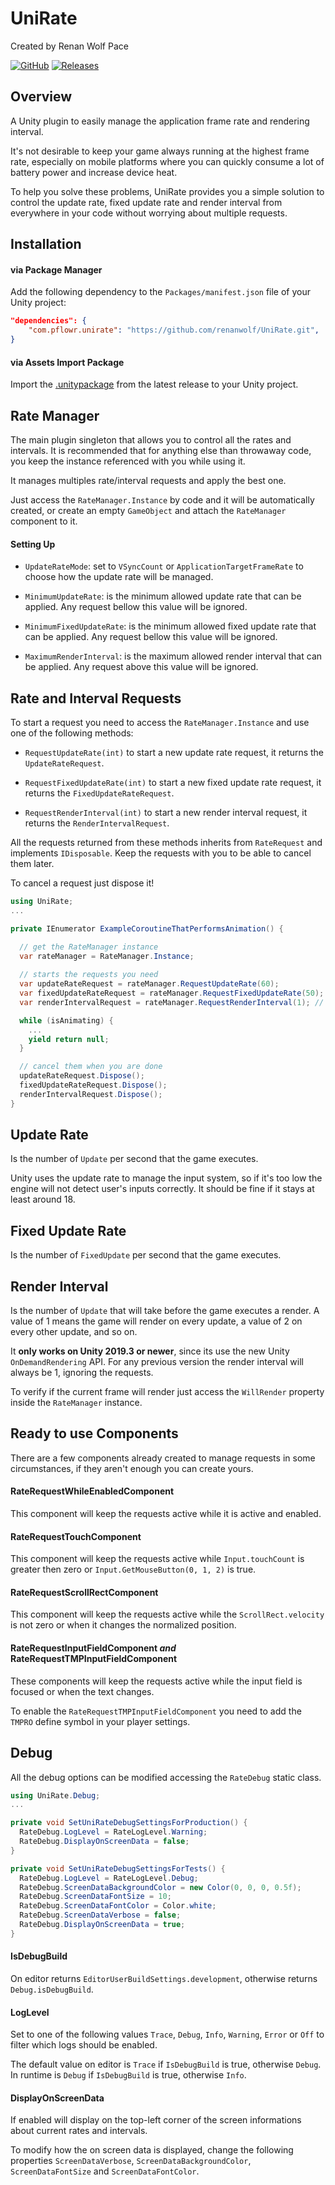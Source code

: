 # UniRate

Created by Renan Wolf Pace

[![GitHub](https://img.shields.io/github/license/renanwolf/UniRate)](LICENSE.md) [![Releases](https://img.shields.io/github/v/release/renanwolf/UniRate.svg)](https://github.com/renanwolf/UniRate/releases)

## Overview

A Unity plugin to easily manage the application frame rate and rendering interval.

It's not desirable to keep your game always running at the highest frame rate, especially on mobile platforms where you can quickly consume a lot of battery power and increase device heat.

To help you solve these problems, UniRate provides you a simple solution to control the update rate, fixed update rate and render interval from everywhere in your code without worrying about multiple requests.

## Installation

#### via Package Manager

Add the following dependency to the `Packages/manifest.json` file of your Unity project:
```json
"dependencies": {
    "com.pflowr.unirate": "https://github.com/renanwolf/UniRate.git",
}
```

#### via Assets Import Package

Import the [.unitypackage](https://github.com/renanwolf/UniRate/releases/latest) from the latest release to your Unity project.

## Rate Manager

The main plugin singleton that allows you to control all the rates and intervals. It is recommended that for anything else than throwaway code, you keep the instance referenced with you while using it.

It manages multiples rate/interval requests and apply the best one.

Just access the `RateManager.Instance` by code and it will be automatically created, or create an empty `GameObject` and attach the `RateManager` component to it.

#### Setting Up

- `UpdateRateMode`: set to `VSyncCount` or `ApplicationTargetFrameRate` to choose how the update rate will be managed.

- `MinimumUpdateRate`: is the minimum allowed update rate that can be applied. Any request bellow this value will be ignored.

- `MinimumFixedUpdateRate`: is the minimum allowed fixed update rate that can be applied. Any request bellow this value will be ignored.

- `MaximumRenderInterval`: is the maximum allowed render interval that can be applied. Any request above this value will be ignored.

## Rate and Interval Requests

To start a request you need to access the `RateManager.Instance` and use one of the following methods:

- `RequestUpdateRate(int)` to start a new update rate request, it returns the `UpdateRateRequest`.

- `RequestFixedUpdateRate(int)` to start a new fixed update rate request, it returns the `FixedUpdateRateRequest`.

- `RequestRenderInterval(int)` to start a new render interval request, it returns the `RenderIntervalRequest`.

All the requests returned from these methods inherits from `RateRequest` and implements `IDisposable`. Keep the requests with you to be able to cancel them later.

To cancel a request just dispose it!

```csharp
using UniRate;
...

private IEnumerator ExampleCoroutineThatPerformsAnimation() {

  // get the RateManager instance
  var rateManager = RateManager.Instance;
  
  // starts the requests you need
  var updateRateRequest = rateManager.RequestUpdateRate(60);
  var fixedUpdateRateRequest = rateManager.RequestFixedUpdateRate(50);
  var renderIntervalRequest = rateManager.RequestRenderInterval(1); // only works on Unity 2019.3 or newer

  while (isAnimating) {
    ...
    yield return null;
  }

  // cancel them when you are done
  updateRateRequest.Dispose();
  fixedUpdateRateRequest.Dispose();
  renderIntervalRequest.Dispose();
}
```

## Update Rate

Is the number of `Update` per second that the game executes.

Unity uses the update rate to manage the input system, so if it's too low the engine will not detect user's inputs correctly. It should be fine if it stays at least around 18.

## Fixed Update Rate

Is the number of `FixedUpdate` per second that the game executes.

## Render Interval

Is the number of `Update` that will take before the game executes a render. A value of 1 means the game will render on every update, a value of 2 on every other update, and so on.

It **only works on Unity 2019.3 or newer**, since its use the new Unity `OnDemandRendering` API. For any previous version the render interval will always be 1, ignoring the requests.

To verify if the current frame will render just access the `WillRender` property inside the `RateManager` instance.

## Ready to use Components

There are a few components already created to manage requests in some circumstances, if they aren't enough you can create yours.

#### RateRequestWhileEnabledComponent

This component will keep the requests active while it is active and enabled.

#### RateRequestTouchComponent

This component will keep the requests active while `Input.touchCount` is greater then zero or `Input.GetMouseButton(0, 1, 2)` is true.

#### RateRequestScrollRectComponent

This component will keep the requests active while the `ScrollRect.velocity` is not zero or when it changes the normalized position.

#### RateRequestInputFieldComponent _and_ RateRequestTMPInputFieldComponent

These components will keep the requests active while the input field is focused or when the text changes.

To enable the `RateRequestTMPInputFieldComponent` you need to add the `TMPRO` define symbol in your player settings.

## Debug

All the debug options can be modified accessing the `RateDebug` static class.

```csharp
using UniRate.Debug;
...

private void SetUniRateDebugSettingsForProduction() {
  RateDebug.LogLevel = RateLogLevel.Warning;
  RateDebug.DisplayOnScreenData = false;
}

private void SetUniRateDebugSettingsForTests() {
  RateDebug.LogLevel = RateLogLevel.Debug;
  RateDebug.ScreenDataBackgroundColor = new Color(0, 0, 0, 0.5f);
  RateDebug.ScreenDataFontSize = 10;
  RateDebug.ScreenDataFontColor = Color.white;
  RateDebug.ScreenDataVerbose = false;
  RateDebug.DisplayOnScreenData = true;
}
```

#### IsDebugBuild

On editor returns `EditorUserBuildSettings.development`, otherwise returns `Debug.isDebugBuild`.

#### LogLevel

Set to one of the following values `Trace`, `Debug`, `Info`, `Warning`, `Error` or `Off` to filter which logs should be enabled.

The default value on editor is `Trace` if `IsDebugBuild` is true, otherwise `Debug`. In runtime is `Debug` if `IsDebugBuild` is true, otherwise `Info`.

#### DisplayOnScreenData

If enabled will display on the top-left corner of the screen informations about current rates and intervals.

To modify how the on screen data is displayed, change the following properties `ScreenDataVerbose`, `ScreenDataBackgroundColor`, `ScreenDataFontSize` and `ScreenDataFontColor`.
